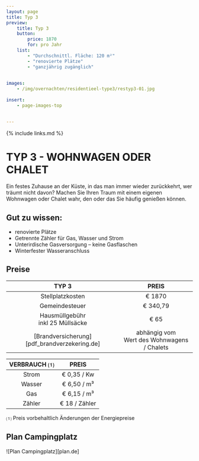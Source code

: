 ```yaml
---
layout: page
title: Typ 3
preview: 
    title: Typ 3
    button:
        price: 1870
        for: pro Jahr
    list:
        - "Durchschnittl. Fläche: 120 m²"
        - "renovierte Plätze"
        - "ganzjährig zugänglich"
       
        
images:
    - /img/overnachten/residentieel-type3/restyp3-01.jpg
    
insert:
    - page-images-top
    
    
---
```


{% include links.md %}

# TYP 3 - WOHNWAGEN ODER CHALET
Ein festes Zuhause an der Küste, in das man immer wieder zurückkehrt, wer träumt nicht davon? Machen Sie Ihren Traum mit einem eigenen Wohnwagen oder Chalet wahr, den oder das Sie häufig genießen können.


## Gut zu wissen:
- renovierte Plätze
- Getrennte Zähler für Gas, Wasser und Strom
- Unterirdische Gasversorgung – keine Gasflaschen
- Winterfester Wasseranschluss


## Preise

TYP 3                                         |PREIS                               |
:---------------------------------------------:|:----------------------------------:|
Stellplatzkosten                         | € 1870         
Gemeindesteuer                                   | € 340,79 
Hausmüllgebühr<br>inkl 25 Müllsäcke<br>         | € 65    
 [Brandversicherung][pdf_brandverzekering.de]   | abhängig vom <br>Wert des Wohnwagens / Chalets

VERBRAUCH ⑴           |PREIS          |
:--------------------:|:-------------:|
Strom                 | € 0,35 / Kw        
Wasser                | € 6,50 / m³
Gas                   | € 6,15 / m³
Zähler                | € 18 / Zähler

⑴ Preis vorbehaltlich Änderungen der Energiepreise



## Plan Campingplatz

![Plan Campingplatz][plan.de]
